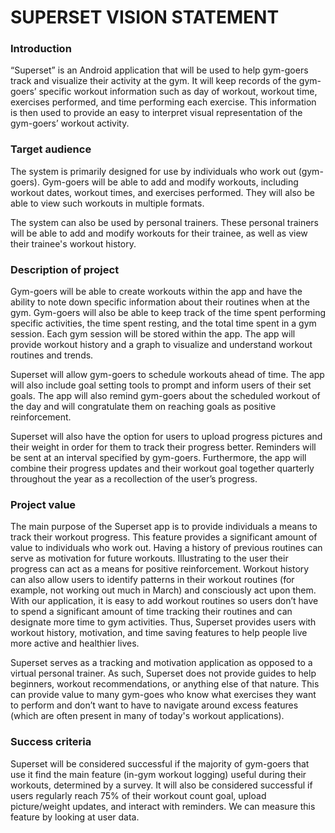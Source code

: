 # **SUPERSET VISION STATEMENT** #

### Introduction ###
“Superset” is an Android application that will be used to help gym-goers track and visualize their activity  at the gym. It will keep records of the gym-goers’ specific workout information such as day of workout, workout time, exercises performed, and time performing each exercise. This information is then used to provide an easy to interpret visual representation of the gym-goers’ workout activity.

### Target audience ###
The system is primarily designed for use by individuals who work out (gym-goers). Gym-goers will be able to add and modify workouts, including workout dates, workout times, and exercises performed. They will also be able to view such workouts in multiple formats.

The system can also be used by personal trainers. These personal trainers will be able to add and modify workouts for their trainee, as well as view their trainee's workout history.

### Description of project ###
Gym-goers will be able to create workouts within the app and have the ability to note down specific information about their routines when at the gym. Gym-goers will also be able to keep track of the time spent performing specific activities, the time spent resting, and the total time spent in a gym session. Each gym session will be stored within the app. The app will provide workout history and a graph to visualize and understand workout routines and trends.

Superset will allow gym-goers to schedule workouts ahead of time. The app will also include goal setting tools to prompt and inform users of their set goals. The app will also remind gym-goers about the scheduled workout of the day and will congratulate them on reaching goals as positive reinforcement.

Superset will also have the option for users to upload progress pictures and their weight in order for them to track their progress better. Reminders will be sent at an interval specified by gym-goers. Furthermore, the app will combine their progress updates and their workout goal together quarterly throughout the year as a recollection of the user’s progress.

### Project value ###
The main purpose of the Superset app is to provide individuals a means to track their workout progress. This feature provides a significant amount of value to individuals who work out. Having a history of previous routines can serve as motivation for future workouts. Illustrating to the user their progress can act as a means for positive reinforcement. Workout history can also allow users to identify patterns in their workout routines (for example, not working out much in March) and consciously act upon them. With our application, it is easy to add workout routines so users don’t have to spend a significant amount of time tracking their routines and can designate more time to gym activities. Thus, Superset provides users with workout history, motivation, and time saving features to help people live more active and healthier lives.

Superset serves as a tracking and motivation application as opposed to a virtual personal trainer. As such, Superset does not provide guides to help beginners, workout recommendations, or anything else of that nature. This can provide value to many gym-goes who know what exercises they want to perform and don’t want to have to navigate around excess features (which are often present in many of today's workout applications).

### Success criteria ###
Superset will be considered successful if the majority of gym-goers that use it find the main feature (in-gym workout logging) useful during their workouts, determined by a survey. It will also be considered successful if users regularly reach 75% of their workout count goal, upload picture/weight updates, and interact with reminders. We can measure this feature by looking at user data.


